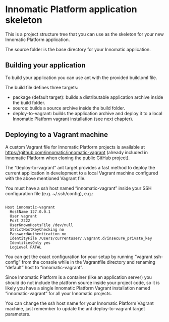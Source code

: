 # Innomatic Platform application skeleton

This is a project structure tree that you can use as the skeleton for your new Innomatic Platform application.

The source folder is the base directory for your Innomatic application.

## Building your application

To build your application you can use ant with the provided build.xml file.

The build file defines three targets:

- package (default target): builds a distributable application archive inside the build folder.
- source: builds a source archive inside the build folder.
- deploy-to-vagrant: builds the application archive and deploy it to a local Innomatic Platform vagrant installation (see next chapter).

## Deploying to a Vagrant machine

A custom Vagrant file for Innomatic Platform projects is available at https://github.com/innomatic/innomatic-vagrant (already included in Innomatic Platform when cloning the public GitHub project).

The “deploy-to-vagrant” ant target provides a fast method to deploy the current application in development to a local Vagrant machine configured with the above mentioned Vagrant file.

You must have a ssh host named “innomatic-vagrant” inside your SSH configuration file (e.g. ~/.ssh/config), e.g.:

<code>
Host innomatic-vagrant
  HostName 127.0.0.1
  User vagrant
  Port 2222
  UserKnownHostsFile /dev/null
  StrictHostKeyChecking no
  PasswordAuthentication no
  IdentityFile /Users/currentuser/.vagrant.d/insecure_private_key
  IdentitiesOnly yes
  LogLevel FATAL
</code>

You can get the exact configuration for your setup by running “vagrant ssh-config” from the console while in the Vagrantfile directory and renaming “default” host to “innomatic-vagrant”.

Since Innomatic Platform is a container (like an application server) you should do not include the platform source inside your project code, so it is likely you have a single Innomatic Platform Vagrant installation named “innomatic-vagrant” for all your Innomatic projects.

You can change the ssh host name for your Innomatic Platform Vagrant machine, just remember to update the ant deploy-to-vagrant target parameters.

